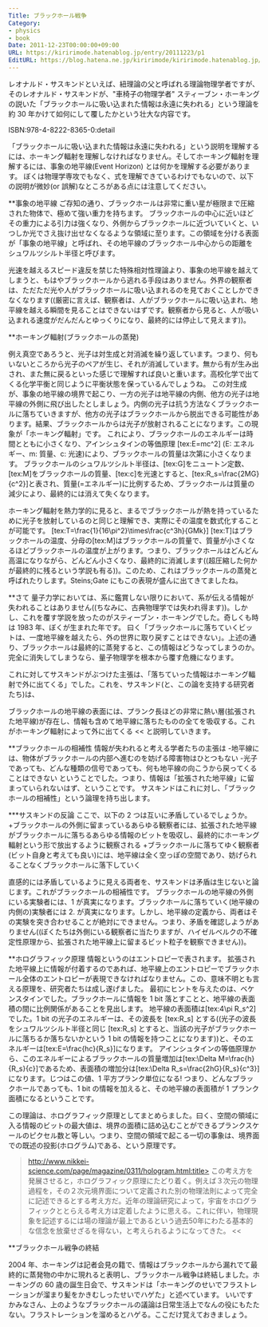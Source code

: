```yaml
---
Title: ブラックホール戦争
Category:
- physics
- book
Date: 2011-12-23T00:00:00+09:00
URL: https://kiririmode.hatenablog.jp/entry/20111223/p1
EditURL: https://blog.hatena.ne.jp/kiririmode/kiririmode.hatenablog.jp/atom/entry/8454420450078210754
---
```



レオナルド・サスキンドといえば、紐理論の父と呼ばれる理論物理学者ですが、
そのレオナルド・サスキンドが、"車椅子の物理学者" スティーブン・ホーキングの説いた「ブラックホールに吸い込まれた情報は永遠に失われる」という理論を約 30 年かけて如何にして覆したかという壮大な内容です。

ISBN:978-4-8222-8365-0:detail

「ブラックホールに吸い込まれた情報は永遠に失われる」という説明を理解するには、ホーキング輻射を理解しなければなりません。そしてホーキング輻射を理解するには、事象の地平線(Event Horizon) とは何かを理解する必要があります。
ぼくは物理学専攻でもなく、式を理解できているわけでもないので、以下の説明が微妙(or 誤解)なところがある点には注意してください。

**事象の地平線
ご存知の通り、ブラックホールは非常に重い星が極限まで圧縮された物体で、極めて強い重力を持ちます。
ブラックホールの中心に近いほどその重力による引力は強くなり、外側からブラックホールに近づいていくと、いつしか光でさえ抜け出せなくなるような領域に至ります。この領域を分ける表面が「事象の地平線」と呼ばれ、その地平線のブラックホール中心からの距離をシュワルツシルト半径と呼びます。

光速を越えるスピード違反を禁じた特殊相対性理論より、事象の地平線を越えてしまうと、もはやブラックホールから逃れる手段はありません。外界の観察者は、ただただ光や人がブラックホールに吸い込まれるのを見ておくことしかできなくなります((厳密に言えば、観察者は、人がブラックホールに吸い込まれ、地平線を越える瞬間を見ることはできないはずです。観察者から見ると、人が吸い込まれる速度がだんだんとゆっくりになり、最終的には停止して見えます))。

**ホーキング輻射(ブラックホールの蒸発)

例え真空であろうと、光子は対生成と対消滅を繰り返しています。つまり、何もいないところから光子のペアが生じ、それが消滅しています。無から有が生み出され、また無に戻るといった感じで理解すれば良いと重います。高校化学で出てくる化学平衡と同じように平衡状態を保っているんでしょうね。
この対生成が、事象の地平線の境界で起こり、一方の光子は地平線の内側、他方の光子は地平線の外側に飛び出したとしましょう。内側の光子は抗う方法なくブラックホールに落ちていきますが、他方の光子はブラックホールから脱出できる可能性があります。結果、ブラックホールからは光子が放射されることになります。この現象が「ホーキング輻射」です。
これにより、ブラックホールのエネルギーは時間とともに小さくなり、アインシュタインの等価原理 [tex:E=mc^2] (E: エネルギー、m: 質量、c: 光速)により、ブラックホールの質量は次第に小さくなります。
ブラックホールのシュワルツシルト半径は、[tex:G]をニュートン定数、[tex:M]をブラックホールの質量、[tex:c]を光速とすると、[tex:R_s=\frac{2MG}{c^2}]と表され、質量(=エネルギー)に比例するため、ブラックホールは質量の減少により、最終的には消えて失くなります。

ホーキング輻射を熱力学的に見ると、まるでブラックホールが熱を持っているために光子を放射しているのと同じと理解でき、実際にその温度を数式化することが可能です。
[tex:T=\frac{1}{16\pi^2}\times\frac{c^3h}{GMk}]
[tex:T]はブラックホールの温度、分母の[tex:M]はブラックホールの質量で、質量が小さくなるほどブラックホールの温度が上がります。つまり、ブラックホールはどんどん高温になりながら、どんどん小さくなり、最終的に消滅します((超圧縮した何かが最終的に残るという学説も有る))。このため、これはブラックホールの蒸発と呼ばれたりします。Steins;Gate にもこの表現が盛んに出てきてましたね。

**さて
量子力学においては、系に鑑賞しない限りにおいて、系が伝える情報が失われることはありません((ちなみに、古典物理学では失われ得ます))。しかし、これを覆す学説を放ったのがスティーブン・ホーキングでした。奇しくも時は 1983 年、ぼくが生まれた年です。
曰く「ブラックホールに落ちていくビットは、一度地平線を越えたら、外の世界に取り戻すことはできない」。上述の通り、ブラックホールは最終的に蒸発すると、この情報はどうなってしまうのか。完全に消失してしまうなら、量子物理学を根本から覆す危機になります。

これに対してサスキンドがぶつけた主張は、「落ちていった情報はホーキング輻射で外に出てくる」でした。これを、サスキンド(と、この論を支持する研究者たち)は、
>>
ブラックホールの地平線の表面には、プランク長ほどの非常に熱い層(拡張された地平線)が存在し、情報も含めて地平線に落ちたものの全てを吸収する。これがホーキング輻射によって外に出てくる
<<
と説明していきます。

**ブラックホールの相補性
情報が失われると考える学者たちの主張は
-地平線には、物体がブラックホールの内部へ進むのを妨げる障害物はひとつもない
-光子であっても、どんな種類の信号であっても、何も地平線の向こうから戻ってくることはできない
ということでした。つまり、情報は「拡張された地平線」に留まっていられないはず、ということです。
サスキンドはこれに対し、「ブラックホールの相補性」という論理を持ち出します。

***サスキンドの反論
ここで、以下の 2 つは互いに矛盾しているでしょうか。
+ブラックホールの外側に留まっているあらゆる観察者には、拡張された地平線がブラックホールに落ちるあらゆる情報のビットを吸収し、最終的にホーキング輻射という形で放出するように観察される
+ブラックホールに落ちてゆく観察者(ビット自身と考えても良い)には、地平線は全く空っぽの空間であり、妨げられることなくブラックホールに落下していく

直感的には矛盾しているように見える両者を、サスキンドは矛盾は生じないと論じます。これがブラックホールの相補性です。
ブラックホールの地平線の外側にいる実験者には、1 が真実になります。ブラックホールに落ちていく(地平線の内側の)実験者には 2. が真実になります。しかし、地平線の定義から、両者はその実験を突き合わせることが絶対にできません。つまり、矛盾を確認しようがありません((ぼくたちは外側にいる観察者に当たりますが、ハイゼルベルクの不確定性原理から、拡張された地平線上に留まるビット粒子を観察できません))。

**ホログラフィック原理
情報というのはエントロピーで表されます。
拡張された地平線上に情報が付着するのであれば、地平線上のエントロピーでブラックホール全体のエントロピーが表現できなければなりません。この、意味不明とも言える原理を、研究者たちは成し遂げました。
最初にヒントを与えたのは、ベケンスタインでした。ブラックホールに情報を 1 bit 落とすことと、地平線の表面積の間に比例関係があることを見出します。
地平線の表面積は[tex:4\pi R_s^2]でした。1 bit の光子のエネルギーは、その波長を [tex:R_s] とする((光子の波長をシュワルツシルト半径と同じ [tex:R_s] とすると、当該の光子がブラックホールに落ちるか落ちないかという 1 bit の情報を持つことになります))と、そのエネルギーは[tex:E=\frac{hc}{R_s}]になります。
アインシュタインの等価原理から、このエネルギーによるブラックホールの質量増加は[tex:\Delta M=\frac{h}{R_s}{c}]であるため、表面積の増加分は[tex:\Delta R_s=\frac{2hG}{R_s}{c^3}]になります。じつはこの値、1 平方プランク単位になる!
つまり、どんなブラックホールであっても、1 bit の情報を加えると、その地平線の表面積が 1 プランク面積になるということです。

この理論は、ホログラフィック原理としてまとめらました。曰く、空間の領域に入る情報のビットの最大値は、境界の面積に詰め込むことができるプランクスケールのピクセル数と等しい。つまり、空間の領域で起こる一切の事象は、境界面での既述の投影(ホログラム)である、という原理です。
>http://www.nikkei-science.com/page/magazine/0311/hologram.html:title>
この考え方を発展させると，ホログラフィック原理にたどり着く。例えば３次元の物理過程を，その２次元境界面について定義された別の物理法則によって完全に記述できるとする考え方だ。近年の理論研究によって，宇宙をホログラフィックととらえる考え方は定着したように思える。これに伴い，物理現象を記述するには場の理論が最上であるという過去50年にわたる基本的な信念を放棄せざるを得ない，と考えられるようになってきた。
<<

**ブラックホール戦争の終結

2004 年、ホーキングは記者会見の籍で、情報はブラックホールから漏れでて最終的に蒸発物の中かに現れると表明し、ブラックホール戦争は終結しました。ホーキングの 60 歳の誕生日会で、サスキンドは「ホーキングのせいでフラストレーションが溜まり髪をかきむしったせいでハゲた」と述べています。
いいですかみなさん、上のようなブラックホールの議論は日常生活上でなんの役にもたたない。フラストレーションを溜めるとハゲる。ここだけ覚えておきましょう。
